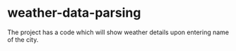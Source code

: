 # weather-data-parsing
The project has a code which will show weather details upon entering name of the city.
